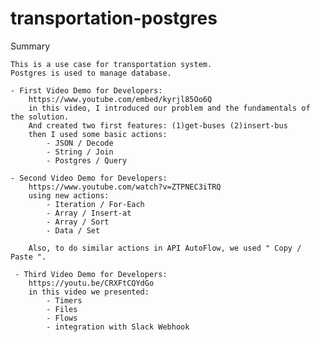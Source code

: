 # transportation-postgres
Summary

    This is a use case for transportation system.
    Postgres is used to manage database. 

    - First Video Demo for Developers:
        https://www.youtube.com/embed/kyrjl85Oo6Q
        in this video, I introduced our problem and the fundamentals of the solution.
        And created two first features: (1)get-buses (2)insert-bus
        then I used some basic actions:
            - JSON / Decode
            - String / Join
            - Postgres / Query
        
    - Second Video Demo for Developers:
        https://www.youtube.com/watch?v=ZTPNEC3iTRQ
        using new actions: 
            - Iteration / For-Each 
            - Array / Insert-at 
            - Array / Sort 
            - Data / Set 

        Also, to do similar actions in API AutoFlow, we used " Copy / Paste ".
        
     - Third Video Demo for Developers:
        https://youtu.be/CRXFtCQYdGo
        in this video we presented:
            - Timers
            - Files
            - Flows
            - integration with Slack Webhook
 
            
